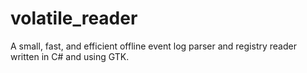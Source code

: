 volatile_reader
===============

A small, fast, and efficient offline event log parser and registry reader written in C# and using GTK.